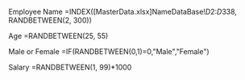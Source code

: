 Employee Name
=INDEX([MasterData.xlsx]NameDataBase!$D$2:$D$338, RANDBETWEEN(2, 300))

Age
=RANDBETWEEN(25, 55)

Male or Female
=IF(RANDBETWEEN(0,1)=0,"Male","Female")

Salary
=RANDBETWEEN(1, 99)*1000



